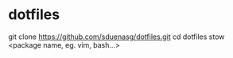 # dotfiles
git clone https://github.com/sduenasg/dotfiles.git
cd dotfiles
stow <package name, eg. vim, bash...>
